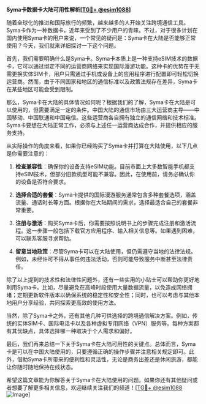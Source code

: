 **Syma卡数据卡大陆可用性解析[[TG💪+ @esim1088](https://t.me/s/esim1088)]**

随着全球化的推进和国际旅行的频繁，越来越多的人开始关注跨境通信工具。Syma卡作为一种数据卡，近年来受到了不少用户的青睐。不过，对于很多计划在国内使用Syma卡的用户来说，一个常见的疑问是：Syma卡在大陆是否能够正常使用？今天，我们就来详细探讨一下这个问题。

首先，我们需要明确什么是Syma卡。Syma卡本质上是一种支持eSIM技术的数据卡，它可以通过绑定不同的运营商网络来实现国际漫游功能。这种卡的优势在于无需更换实体SIM卡，用户只需通过手机或设备上的应用程序进行配置即可轻松切换运营商。然而，由于不同国家和地区的通信标准以及政策法规存在差异，Syma卡在某些地区可能会受到限制。

那么，Syma卡在大陆的具体情况如何呢？根据我们的了解，Syma卡在大陆是可以使用的，但需要满足一定的条件。中国大陆的通信市场由三大运营商主导——中国移动、中国联通和中国电信。这些运营商各自拥有独立的通信网络和技术标准。Syma卡要想在大陆正常工作，必须与上述任一运营商达成合作，并提供相应的服务支持。

从实际操作的角度来看，如果你已经购买了Syma卡并打算在大陆使用，以下几点是你需要注意的：

1. **检查兼容性**：确保你的设备支持eSIM功能。目前市面上大多数智能手机都支持eSIM技术，但部分旧款机型可能不兼容。因此，在使用前，请务必确认你的设备是否符合要求。

2. **选择合适的套餐**：Syma卡提供的国际漫游服务通常包含多种套餐选项，涵盖流量、通话时长等方面。根据你在大陆期间的需求，选择最适合自己的套餐非常重要。

3. **注册与激活**：购买Syma卡后，你需要按照说明书上的步骤完成注册和激活流程。这一步骤一般包括下载官方应用程序、输入相关信息等。如果遇到困难，可以联系客服寻求帮助。

4. **留意当地政策**：尽管Syma卡可以在大陆使用，但仍需遵守当地的法律法规。例如，未经许可不得从事任何违法活动，否则可能导致服务中断甚至法律责任。

除了以上提到的技术性和法律性问题外，还有一些实用的小贴士可以帮助你更好地利用Syma卡。比如，尽量避免在高峰时段使用大量数据流量，以免造成网络拥堵；定期更新软件版本以确保系统的稳定性和安全性；同时，也可以考虑与其他本地用户分享经验，共同探索更高效的使用方法。

当然，除了Syma卡之外，还有其他几种可供选择的跨境通信解决方案。例如，传统的实体SIM卡、国际电话卡以及各种虚拟专用网络（VPN）服务等。每种方案都有其优缺点，具体选择哪一种取决于个人需求和偏好。

最后，我们再来总结一下关于Syma卡在大陆可用性的关键点。总体而言，Syma卡是可以在中国大陆使用的，只要遵循正确的操作步骤并注意相关规定即可。此外，借助Syma卡所带来的便利性和灵活性，无论是商务出差还是休闲旅游，都能让你随时随地保持在线状态。

希望这篇文章能为你解答关于Syma卡在大陆使用的问题。如果你还有其他疑问或者想要了解更多相关信息，欢迎继续关注我们的频道！[[TG💪+ @esim1088](https://t.me/s/esim1088) ![Image](https://i.postimg.cc/4NQfJmqS/Snipaste-2025-05-13-00-14-12.png)]